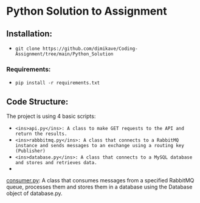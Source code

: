 # Python Solution to Assignment

## Installation:
- `git clone https://github.com/dimikave/Coding-Assignment/tree/main/Python_Solution`

### Requirements:
- `pip install -r requirements.txt`

## Code Structure:
The project is using 4 basic scripts:
- `<ins>api.py</ins>: A class to make GET requests to the API and return the results.`
- `<ins>rabbbitmq.py</ins>: A class that connects to a RabbitMQ instance and sends messages to an exchange using a routing key (Publisher)`
- `<ins>database.py</ins>: A class that connects to a MySQL database and stores and retrieves data.`
- 
<ins>consumer.py</ins>: A class that consumes messages from a specified RabbitMQ queue, processes them and stores them in a database using the Database object of database.py.
